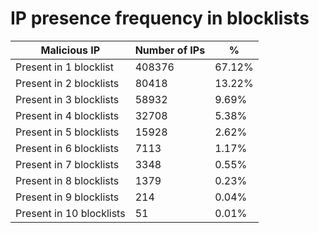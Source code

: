 # IP presence frequency in blocklists
| Malicious IP | Number of IPs | % |
|----|----|----|
| Present in 1 blocklist | 408376 | 67.12% |
| Present in 2 blocklists | 80418 | 13.22% |
| Present in 3 blocklists | 58932 | 9.69% |
| Present in 4 blocklists | 32708 | 5.38% |
| Present in 5 blocklists | 15928 | 2.62% |
| Present in 6 blocklists | 7113 | 1.17% |
| Present in 7 blocklists | 3348 | 0.55% |
| Present in 8 blocklists | 1379 | 0.23% |
| Present in 9 blocklists | 214 | 0.04% |
| Present in 10 blocklists | 51 | 0.01% |
